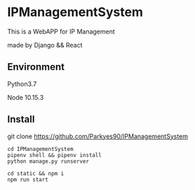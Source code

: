 # IPManagementSystem

This is a WebAPP for IP Management 

made by Django && React 

## Environment
Python3.7

Node 10.15.3

## Install

git clone https://github.com/Parkyes90/IPManagementSystem

```
cd IPManagementSystem
pipenv shell && pipenv install
python manage.py runserver
```
```
cd static && npm i
npm run start
```